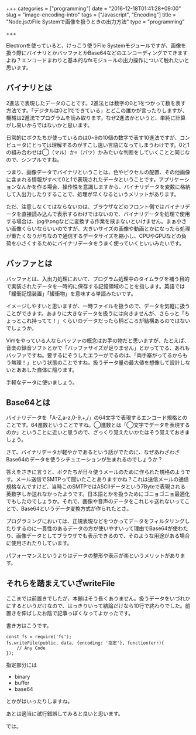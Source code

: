 +++
categories = ["programming"]
date = "2016-12-18T01:41:28+09:00"
slug = "image-encoding-intro"
tags = ["Javascript", "Encoding"]
title = "Node.jsのFile Systemで画像を扱うときの出力方法"
type = "programming"

+++

Electronを使っていると、けっこう使うFile Systemモジュールですが、画像を扱う際にバイナリとかバッファとかBase64などのエンコーディングでてきますよね？エンコードまわりと基本的なfsモジュールの出力操作について触れたいと思います。

## バイナリとは

2進法で表現したデータのことです。2進法とは数字の0と1をつかって数を表す方法です。「デジタルは0と1でできている」とどこの誰かが言ったりしますが、機械は2進法でプログラムを読み取ります。なぜ2進法かというと、単純に計算がし易いからではないかと思います。

日常的にボクたちが使っているのは0~9の10個の数字で表す10進法ですが、コンピュータにとっては理解するのがすこし遠い言語になってしまうわけです。0と1の組み合わせは◯（マル）か☓（バツ）かみたいな判断をしていくことと同じなので、シンプルですね。

つまり、画像データでバイナリということは、色やピクセルの配置、その他画像に含まれる情報がすべて0と1で表現されたデータということです。アプリケーションなんかを作る場合、操作性を意識しますから、バイナリデータを変数に格納して入出力したりすることで、処理が早くなるというメリットがあります。

ただ、注意しなくてはならないのは、ブラウザなどのフロント側ではバイナリデータを直接読み込んで表示するわけではないので、バイナリデータを処理で使用する場合は、jpgやpngなどに変換する作業を挟まないといけません。まぁ小さい画像くらいならいいのですが、大きいサイズの画像や動画とかになったら処理が重たくなりがちなので通信するデータサイズを縮小し、CPUやGPUなどの負荷を小さくするためにバイナリデータをうまく使っていくといいみたいです。

## バッファとは

バッファとは、入出力処理において、プログラム処理中のタイムラグを補う目的で実装されたデータを一時的に保存する記憶領域のことを指します。英語では「緩衝記憶装置」「緩衝物」を意味する単語みたいです。

イメージしやすいと思いますが、一時ファイルを扱うので、データを気軽に扱うことができます。あまりに大きなデータを扱うには向きませんが、さらっと「ちょっとこれ持ってて！」くらいのデータだったら柄どころが結構あるのではないでしょうか。

Vimをやっている人ならバッファの概念はお手の物だと思いますが、たとえば、音楽の録音ソフトとかで「バッファサイズが足りません」とかってでる、あれもバッファですね。要するにそうしたエラーがでるのは、「両手塞がってるからもう無理！」という状態のことですね。扱うデータ量の最大値を想像して設計しないとああした自体に陥ります。

手軽なデータに使いましょう。

## Base64とは

バイナリデータを「A-Z,a-z,0-9,+,/」の64文字で表現するエンコード規格とのことです。64進数ということですね。◯進数とは「◯文字でデータを表現するのか」ということに近いと思うので、ざっくり覚えたいかたはそう覚えておきましょう。

さて、バイナリデータが軽やかであるという話がでたのに、なぜあわざわざBase64のデータを使うシチュエーションが生まれるのでしょうか？

答えをさきに言うと、ボクたちが日々使うメールのために作られた規格のようです。メール送信でSMTPって聞いたことありますかね？これは送信メールの通信規格なんですけど、当時このSMTPではASCIIデータという7Byteで表現される英数字しか送れなかったようです。日本語とかを扱うためにゴニョゴニョ最適化でもしたのでしょうか。それで、画像や音声のデータをこれじゃ送れないってことで、Base64というデータ変換方式が作られたとさ。

プログラミングにおいては、正規表現などをつかってデータをフィルタリングしたりするのに一貫性のあるデータの方が使いやすいって理由でBase64が使わたり、画像データとしてブラウザでも表示できるので、そのような用途がある場合に使用されたりしています。

パフォーマンスというよりはデータの整形や表示が楽というメリットがあります。

## それらを踏まえていざwriteFile

ここまでは前置きでしたが、本題はそう長くありません。扱うデータをいづれかにするというだけなので、はっきりいって結論だけなら10行で終わりでした。前置きを伸ばしたお陰で記事っぽくなってよかったです。

書き方はこうです。


```
const fs = require('fs');
fs.writeFile(public, data, {encoding: '指定'}, function(err){
    // Any Code
});
```

指定部分には

- binary
- buffer
- base64

とかがはいったりしますね。

あとは適当に試行錯誤してみると良いと思います。

では。
